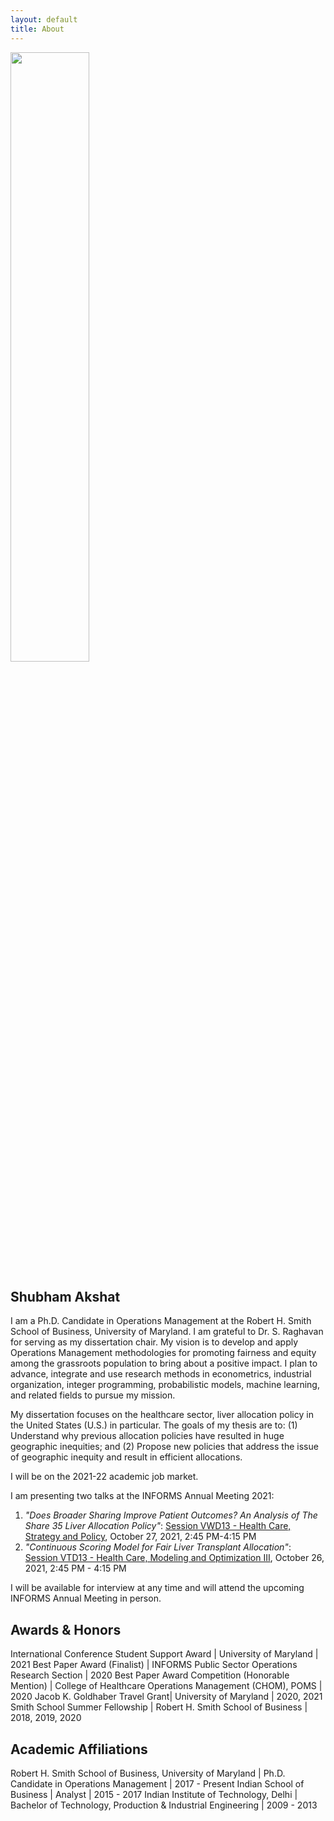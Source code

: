 ```yaml
---
layout: default
title: About
---
```


<img class="center" src="{{ site.baseurl }}public/profile.jpeg" width="50%"/>

## Shubham Akshat

I am a Ph.D. Candidate in Operations Management at the Robert H. Smith School of Business, University of Maryland. I am grateful to Dr. S. Raghavan for serving as my dissertation chair. My vision is to develop and apply Operations Management methodologies for promoting fairness and equity among the grassroots population to bring about a positive impact. I plan to advance, integrate and use research methods in econometrics, industrial organization, integer programming, probabilistic models, machine learning, and related fields to pursue my mission.

My dissertation focuses on the healthcare sector, liver allocation policy in the United States (U.S.) in particular. The goals of my thesis are to: (1) Understand why previous allocation policies have resulted in huge geographic inequities; and (2) Propose new policies that address the issue of geographic inequity and result in efficient allocations.

I will be on the 2021-22 academic job market.

I am presenting two talks at the INFORMS Annual Meeting 2021:

1. <em>"Does Broader Sharing Improve Patient Outcomes? An Analysis of The Share 35 Liver Allocation Policy"</em>: <a target="_blank" href="https://www.abstractsonline.com/pp8/#!/10390/session/1342">Session VWD13 - Health Care, Strategy and Policy</a>, October 27, 2021, 2:45 PM-4:15 PM
2. <em>"Continuous Scoring Model for Fair Liver Transplant Allocation"</em>: <a target="_blank" href="https://www.abstractsonline.com/pp8/#!/10390/session/1336">Session VTD13 - Health Care, Modeling and Optimization III</a>, October 26, 2021, 2:45 PM - 4:15 PM

I will be available for interview at any time and will attend the upcoming INFORMS Annual Meeting in person.

## Awards & Honors

International Conference Student Support Award | University of Maryland | 2021
Best Paper Award (Finalist) | INFORMS Public Sector Operations Research Section | 2020
Best Paper Award Competition (Honorable Mention) | College of Healthcare Operations Management (CHOM), POMS | 2020
Jacob K. Goldhaber Travel Grant| University of Maryland | 2020, 2021
Smith School Summer Fellowship | Robert H. Smith School of Business | 2018, 2019, 2020

## Academic Affiliations

Robert H. Smith School of Business, University of Maryland | Ph.D. Candidate in Operations Management | 2017 - Present
Indian School of Business | Analyst | 2015 - 2017
Indian Institute of Technology, Delhi | Bachelor of Technology, Production & Industrial Engineering | 2009 - 2013
